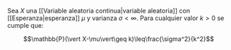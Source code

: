 
Sea $X$ una [[Variable aleatoria continua|variable aleatoria]] con [[Esperanza|esperanza]] $\mu$ y varianza $\sigma < \infty$. Para cualquier valor $k>0$ se cumple que: 

$$\mathbb{P}(\vert X-\mu\vert\geq k)\leq\frac{\sigma^2}{k^2}$$ 